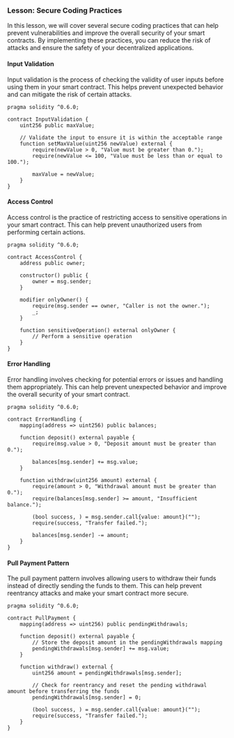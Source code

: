 ### Lesson: Secure Coding Practices

In this lesson, we will cover several secure coding practices that can help prevent vulnerabilities and improve the overall security of your smart contracts. By implementing these practices, you can reduce the risk of attacks and ensure the safety of your decentralized applications.

#### Input Validation

Input validation is the process of checking the validity of user inputs before using them in your smart contract. This helps prevent unexpected behavior and can mitigate the risk of certain attacks.

```solidity
pragma solidity ^0.6.0;

contract InputValidation {
    uint256 public maxValue;

    // Validate the input to ensure it is within the acceptable range
    function setMaxValue(uint256 newValue) external {
        require(newValue > 0, "Value must be greater than 0.");
        require(newValue <= 100, "Value must be less than or equal to 100.");

        maxValue = newValue;
    }
}
```

#### Access Control
Access control is the practice of restricting access to sensitive operations in your smart contract. This can help prevent unauthorized users from performing certain actions.

```solidity
pragma solidity ^0.6.0;

contract AccessControl {
    address public owner;

    constructor() public {
        owner = msg.sender;
    }

    modifier onlyOwner() {
        require(msg.sender == owner, "Caller is not the owner.");
        _;
    }

    function sensitiveOperation() external onlyOwner {
        // Perform a sensitive operation
    }
}
```

#### Error Handling
Error handling involves checking for potential errors or issues and handling them appropriately. This can help prevent unexpected behavior and improve the overall security of your smart contract.

```solidity
pragma solidity ^0.6.0;

contract ErrorHandling {
    mapping(address => uint256) public balances;

    function deposit() external payable {
        require(msg.value > 0, "Deposit amount must be greater than 0.");

        balances[msg.sender] += msg.value;
    }

    function withdraw(uint256 amount) external {
        require(amount > 0, "Withdrawal amount must be greater than 0.");
        require(balances[msg.sender] >= amount, "Insufficient balance.");

        (bool success, ) = msg.sender.call{value: amount}("");
        require(success, "Transfer failed.");

        balances[msg.sender] -= amount;
    }
}
```

#### Pull Payment Pattern
The pull payment pattern involves allowing users to withdraw their funds instead of directly sending the funds to them. This can help prevent reentrancy attacks and make your smart contract more secure.
```solidity
pragma solidity ^0.6.0;

contract PullPayment {
    mapping(address => uint256) public pendingWithdrawals;

    function deposit() external payable {
        // Store the deposit amount in the pendingWithdrawals mapping
        pendingWithdrawals[msg.sender] += msg.value;
    }

    function withdraw() external {
        uint256 amount = pendingWithdrawals[msg.sender];

        // Check for reentrancy and reset the pending withdrawal amount before transferring the funds
        pendingWithdrawals[msg.sender] = 0;

        (bool success, ) = msg.sender.call{value: amount}("");
        require(success, "Transfer failed.");
    }
}
```

